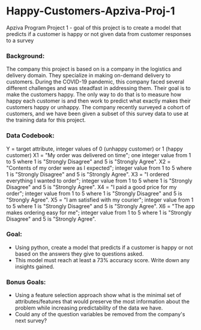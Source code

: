 # Happy-Customers-Apziva-Proj-1
Apziva Program Project 1 - goal of this project is to create a model that predicts if a customer is happy or not given data from customer responses to a survey

### Background:
The company this project is based on is a company in the logistics and delivery domain. They specialize in making on-demand delivery to customers.
During the COVID-19 pandemic, this company faced several different challenges and was steadfast in addressing them.
Their goal is to make the customers happy. The only way to do that is to measure how happy each customer is and then work to predict what exactly makes their customers happy or unhappy. 
The company recently surveyed a cohort of customers, and we have been given a subset of this survey data to use at the training data for this project.

### Data Codebook:
Y = target attribute, integer values of 0 (unhappy customer) or 1 (happy customer)
X1 = "My order was delivered on time"; one integer value from 1 to 5 where 1 is "Strongly Disagree" and 5 is "Strongly Agree".
X2 = "Contents of my order were as I expected"; integer value from 1 to 5 where 1 is "Strongly Disagree" and 5 is "Strongly Agree".
X3 = "I ordered everything I wanted to order"; integer value from 1 to 5 where 1 is "Strongly Disagree" and 5 is "Strongly Agree".
X4 = "I paid a good price for my order"; integer value from 1 to 5 where 1 is "Strongly Disagree" and 5 is "Strongly Agree".
X5 = "I am satisfied with my courier"; integer value from 1 to 5 where 1 is "Strongly Disagree" and 5 is "Strongly Agree".
X6 = "The app makes ordering easy for me"; integer value from 1 to 5 where 1 is "Strongly Disagree" and 5 is "Strongly Agree".

### Goal: 
- Using python, create a model that predicts if a customer is happy or not based on the answers they give to questions asked.
- This model must reach at least a 73% accuracy score. Write down any insights gained.

### Bonus Goals:
- Using a feature selection approach show what is the minimal set of attributes/features that would preserve the most information about the problem while increasing predictability of the data we have.
- Could any of the question variables be removed from the company's next survey?
